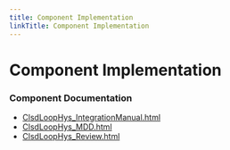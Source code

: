```yaml
---
title: Component Implementation
linkTitle: Component Implementation
---
```


# Component Implementation
### Component Documentation

- [ClsdLoopHys_IntegrationManual.html](doc/ClsdLoopHys_IntegrationManual.html)
- [ClsdLoopHys_MDD.html](doc/ClsdLoopHys_MDD.html)
- [ClsdLoopHys_Review.html](doc/ClsdLoopHys_Review.html)

